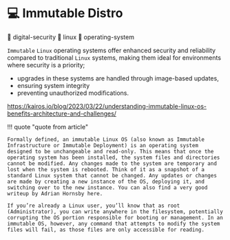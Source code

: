 # 💻 Immutable Distro

📎 digital-security 📎 linux 📎 operating-system

`Immutable` `Linux` operating systems offer enhanced security and reliability compared to traditional `Linux` systems, making them ideal for environments where security is a priority;

- upgrades in these systems are handled through image-based updates,
- ensuring system integrity
- preventing unauthorized modifications.

<https://kairos.io/blog/2023/03/22/understanding-immutable-linux-os-benefits-architecture-and-challenges/>

!!! quote "quote from article"

    Formally defined, an immutable Linux OS (also known as Immutable Infrastructure or Immutable Deployment) is an operating system designed to be unchangeable and read-only. This means that once the operating system has been installed, the system files and directories cannot be modified. Any changes made to the system are temporary and lost when the system is rebooted. Think of it as a snapshot of a standard Linux system that cannot be changed. Any updates or changes are made by creating a new instance of the OS, deploying it, and switching over to the new instance. You can also find a very good writeup by Adrian Hornsby here.

    If you’re already a Linux user, you’ll know that as root (Administrator), you can write anywhere in the filesystem, potentially corrupting the OS portion responsible for booting or management. In an immutable OS, however, any command that attempts to modify the system files will fail, as those files are only accessible for reading.
